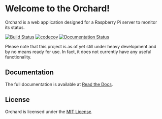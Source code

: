 # Welcome to the Orchard!

Orchard is a web application designed for a Raspberry Pi server to monitor its status.

[![Build Status](https://travis-ci.org/BMeu/Orchard.svg?branch=master)](https://travis-ci.org/BMeu/Orchard)
[![codecov](https://codecov.io/gh/BMeu/Orchard/branch/master/graph/badge.svg)](https://codecov.io/gh/BMeu/Orchard)
[![Documentation Status](https://readthedocs.org/projects/orchard/badge/?version=master)](http://orchard.readthedocs.io/en/master/?badge=master)

Please note that this project is as of yet still under heavy development and by no means ready 
for use. In fact, it does not currently have any useful functionality.

## Documentation
The full documentation is available at [Read the Docs](https://orchard.readthedocs.io).

## License
Orchard is licensed under the [MIT License](http://www.opensource.org/licenses/MIT).
